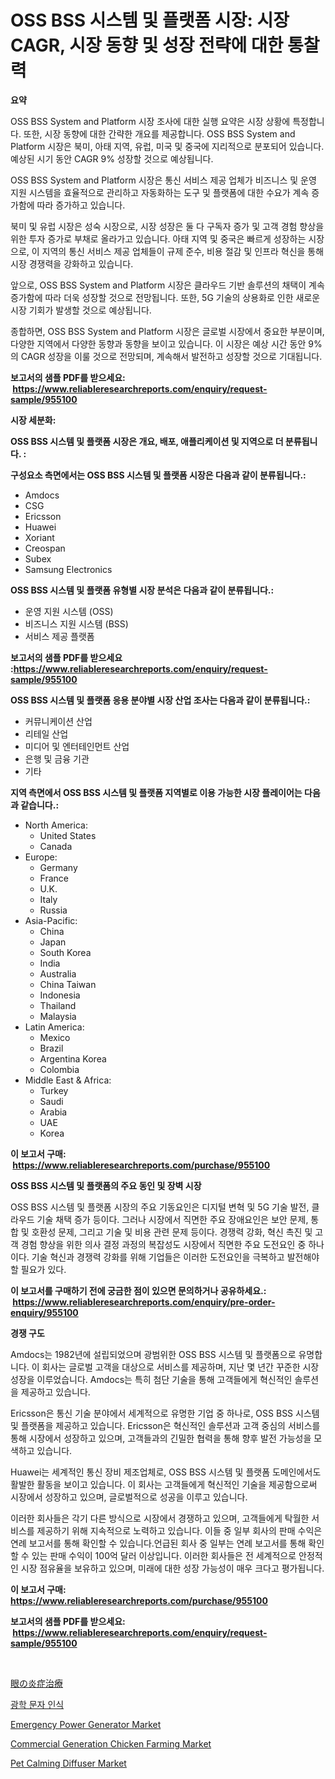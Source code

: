 <p><h1>OSS BSS 시스템 및 플랫폼 시장: 시장 CAGR, 시장 동향 및 성장 전략에 대한 통찰력</h1></p><p><strong>요약</strong></p>
<p><p>OSS BSS System and Platform 시장 조사에 대한 실행 요약은 시장 상황에 특정합니다. 또한, 시장 동향에 대한 간략한 개요를 제공합니다. OSS BSS System and Platform 시장은 북미, 아태 지역, 유럽, 미국 및 중국에 지리적으로 분포되어 있습니다. 예상된 시기 동안 CAGR 9% 성장할 것으로 예상됩니다.</p><p>OSS BSS System and Platform 시장은 통신 서비스 제공 업체가 비즈니스 및 운영 지원 시스템을 효율적으로 관리하고 자동화하는 도구 및 플랫폼에 대한 수요가 계속 증가함에 따라 증가하고 있습니다.</p><p>북미 및 유럽 시장은 성숙 시장으로, 시장 성장은 둘 다 구독자 증가 및 고객 경험 향상을 위한 투자 증가로 부채로 올라가고 있습니다. 아태 지역 및 중국은 빠르게 성장하는 시장으로, 이 지역의 통신 서비스 제공 업체들이 규제 준수, 비용 절감 및 인프라 혁신을 통해 시장 경쟁력을 강화하고 있습니다.</p><p>앞으로, OSS BSS System and Platform 시장은 클라우드 기반 솔루션의 채택이 계속 증가함에 따라 더욱 성장할 것으로 전망됩니다. 또한, 5G 기술의 상용화로 인한 새로운 시장 기회가 발생할 것으로 예상됩니다.</p><p>종합하면, OSS BSS System and Platform 시장은 글로벌 시장에서 중요한 부분이며, 다양한 지역에서 다양한 동향과 동향을 보이고 있습니다. 이 시장은 예상 시간 동안 9%의 CAGR 성장을 이룰 것으로 전망되며, 계속해서 발전하고 성장할 것으로 기대됩니다.</p></p>
<p><strong>보고서의 샘플 PDF를 받으세요: &nbsp;<a href="https://www.reliableresearchreports.com/enquiry/request-sample/955100">https://www.reliableresearchreports.com/enquiry/request-sample/955100</a></strong></p>
<p><strong>시장 세분화:</strong></p>
<p><strong> OSS BSS 시스템 및 플랫폼 시장은 개요, 배포, 애플리케이션 및 지역으로 더 분류됩니다. :</strong></p>
<p><strong>구성요소 측면에서는 OSS BSS 시스템 및 플랫폼 시장은 다음과 같이 분류됩니다.:</strong></p>
<p><ul><li>Amdocs</li><li>CSG</li><li>Ericsson</li><li>Huawei</li><li>Xoriant</li><li>Creospan</li><li>Subex</li><li>Samsung Electronics</li></ul></p>
<p><strong> OSS BSS 시스템 및 플랫폼 유형별 시장 분석은 다음과 같이 분류됩니다.:</strong></p>
<p><ul><li>운영 지원 시스템 (OSS)</li><li>비즈니스 지원 시스템 (BSS)</li><li>서비스 제공 플랫폼</li></ul></p>
<p><strong>보고서의 샘플 PDF를 받으세요 :<a href="https://www.reliableresearchreports.com/enquiry/request-sample/955100">https://www.reliableresearchreports.com/enquiry/request-sample/955100</a></strong></p>
<p><strong> OSS BSS 시스템 및 플랫폼 응용 분야별 시장 산업 조사는 다음과 같이 분류됩니다.:</strong></p>
<p><ul><li>커뮤니케이션 산업</li><li>리테일 산업</li><li>미디어 및 엔터테인먼트 산업</li><li>은행 및 금융 기관</li><li>기타</li></ul></p>
<p><strong>지역 측면에서 OSS BSS 시스템 및 플랫폼 지역별로 이용 가능한 시장 플레이어는 다음과 같습니다.:</strong></p>
<p><ul>
    <li>
        North America:
        <ul>
            <li>United States</li>
            <li>Canada</li>
        </ul>
    </li>
    <li>
        Europe:
        <ul>
            <li>Germany</li>
            <li>France</li>
            <li>U.K.</li>
            <li>Italy</li>
            <li>Russia</li>
        </ul>
    </li>
    <li>
        Asia-Pacific:
        <ul>
            <li>China</li>
            <li>Japan</li>
            <li>South Korea</li>
            <li>India</li>
            <li>Australia</li>
            <li>China Taiwan</li>
            <li>Indonesia</li>
            <li>Thailand</li>
            <li>Malaysia</li>
        </ul>
    </li>
    <li>
        Latin America:
        <ul>
            <li>Mexico</li>
            <li>Brazil</li>
            <li>Argentina Korea</li>
            <li>Colombia</li>
        </ul>
    </li>
    <li>
        Middle East & Africa:
        <ul>
            <li>Turkey</li>
            <li>Saudi</li>
            <li>Arabia</li>
            <li>UAE</li>
            <li>Korea</li>
        </ul>
    </li>
    </ul></p>
<p><strong>이 보고서 구매: &nbsp;<a href="https://www.reliableresearchreports.com/purchase/955100">https://www.reliableresearchreports.com/purchase/955100</a></strong></p>
<p><strong>OSS BSS 시스템 및 플랫폼의 주요 동인 및 장벽 시장</strong></p>
<p><p>OSS BSS 시스템 및 플랫폼 시장의 주요 기동요인은 디지털 변혁 및 5G 기술 발전, 클라우드 기술 채택 증가 등이다. 그러나 시장에서 직면한 주요 장애요인은 보안 문제, 통합 및 호환성 문제, 그리고 기술 및 비용 관련 문제 등이다. 경쟁력 강화, 혁신 촉진 및 고객 경험 향상을 위한 의사 결정 과정의 복잡성도 시장에서 직면한 주요 도전요인 중 하나이다. 기술 혁신과 경쟁력 강화를 위해 기업들은 이러한 도전요인을 극복하고 발전해야 할 필요가 있다.</p></p>
<p><strong>이 보고서를 구매하기 전에 궁금한 점이 있으면 문의하거나 공유하세요.: &nbsp;<a href="https://www.reliableresearchreports.com/enquiry/pre-order-enquiry/955100">https://www.reliableresearchreports.com/enquiry/pre-order-enquiry/955100</a></strong></p>
<p><strong>경쟁 구도</strong></p>
<p><p>Amdocs는 1982년에 설립되었으며 광범위한 OSS BSS 시스템 및 플랫폼으로 유명합니다. 이 회사는 글로벌 고객을 대상으로 서비스를 제공하며, 지난 몇 년간 꾸준한 시장 성장을 이루었습니다. Amdocs는 특히 첨단 기술을 통해 고객들에게 혁신적인 솔루션을 제공하고 있습니다.</p><p>Ericsson은 통신 기술 분야에서 세계적으로 유명한 기업 중 하나로, OSS BSS 시스템 및 플랫폼을 제공하고 있습니다. Ericsson은 혁신적인 솔루션과 고객 중심의 서비스를 통해 시장에서 성장하고 있으며, 고객들과의 긴밀한 협력을 통해 향후 발전 가능성을 모색하고 있습니다.</p><p>Huawei는 세계적인 통신 장비 제조업체로, OSS BSS 시스템 및 플랫폼 도메인에서도 활발한 활동을 보이고 있습니다. 이 회사는 고객들에게 혁신적인 기술을 제공함으로써 시장에서 성장하고 있으며, 글로벌적으로 성공을 이루고 있습니다.</p><p>이러한 회사들은 각기 다른 방식으로 시장에서 경쟁하고 있으며, 고객들에게 탁월한 서비스를 제공하기 위해 지속적으로 노력하고 있습니다. 이들 중 일부 회사의 판매 수익은 연례 보고서를 통해 확인할 수 있습니다.언급된 회사 중 일부는 연례 보고서를 통해 확인할 수 있는 판매 수익이 100억 달러 이상입니다. 이러한 회사들은 전 세계적으로 안정적인 시장 점유율을 보유하고 있으며, 미래에 대한 성장 가능성이 매우 크다고 평가됩니다.</p></p>
<p><strong>이 보고서 구매: &nbsp; <a href="https://www.reliableresearchreports.com/purchase/955100">https://www.reliableresearchreports.com/purchase/955100</a></strong></p>
<p><strong>보고서의 샘플 PDF를 받으세요: &nbsp;<a href="https://www.reliableresearchreports.com/enquiry/request-sample/955100">https://www.reliableresearchreports.com/enquiry/request-sample/955100</a></strong><strong></strong></p>
<p>&nbsp;</p>
<p><p><a href="https://github.com/cnnriuez22368/Market-Research-Report-List-1/blob/main/3033158185472.md">眼の炎症治療</a></p><p><a href="https://github.com/crfsywufhm81415/Market-Research-Report-List-1/blob/main/6731250185466.md">광학 문자 인식</a></p><p><a href="https://angry-finch-aaf.notion.site/Emergency-Power-Generator-Market-Centers-on-Aspects-such-as-Market-Growth-Market-Share-Market-Oppo-82660f1be7d74bdea947520feed65657">Emergency Power Generator Market</a></p><p><a href="https://github.com/bmorecock/Market-Research-Report-List-2/blob/main/commercial-generation-chicken-farming-market.md">Commercial Generation Chicken Farming Market</a></p><p><a href="https://view.publitas.com/reportprime-1/pet-calming-diffuser-market-size-market-trends-and-growth-outlook-forecasted-for-period-from-2024-to-2031/">Pet Calming Diffuser Market</a></p></p>